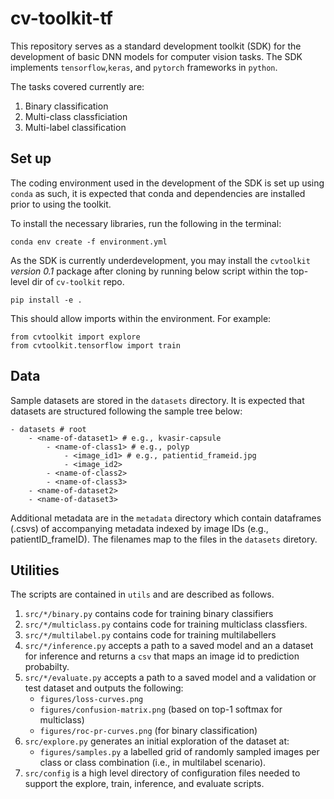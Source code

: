 # cv-toolkit-tf

This repository serves as a standard development toolkit (SDK) for the development of basic DNN models for computer vision tasks. The SDK implements `tensorflow`,`keras`, and `pytorch` frameworks in `python`.


The tasks covered currently are:

1. Binary classification
2. Multi-class classficiation
3. Multi-label classification

## Set up

The coding environment used in the development of the SDK is set up using `conda` as such, it is expected that conda and dependencies are installed prior to using the toolkit.

To install the necessary libraries, run the following in the terminal:
```
conda env create -f environment.yml
```
As the SDK is currently underdevelopment, you may install the `cvtoolkit` *version 0.1* package after cloning by running below script within the top-level dir of `cv-toolkit` repo.

```
pip install -e .
```

This should allow imports within the environment. For example:
```
from cvtoolkit import explore
from cvtoolkit.tensorflow import train
```

## Data

Sample datasets are stored in the `datasets` directory. It is expected that datasets are structured following the sample tree below:

```
- datasets # root
	- <name-of-dataset1> # e.g., kvasir-capsule
		- <name-of-class1> # e.g., polyp
			- <image_id1> # e.g., patientid_frameid.jpg
			- <image_id2>
		- <name-of-class2>
		- <name-of-class3>
	- <name-of-dataset2>
    - <name-of-dataset3>
```

Additional metadata are in the `metadata` directory which contain dataframes (.csvs) of accompanying metadata indexed by image IDs (e.g., patientID_frameID). The filenames map to the files in the `datasets` diretory.

## Utilities

The scripts are contained in `utils` and are described as follows.

1. `src/*/binary.py` contains code for training binary classifiers
2. `src/*/multiclass.py` contains code for training multiclass classfiers.
3. `src/*/multilabel.py` contains code for training multilabellers
4. `src/*/inference.py` accepts a path to a saved model and an a dataset for inference and returns a `csv` that maps an image id to prediction probabilty.
5. `src/*/evaluate.py` accepts a path to a saved model and a validation or test dataset and outputs the following:
	- `figures/loss-curves.png`
	- `figures/confusion-matrix.png` (based on top-1 softmax for multiclass)
	- `figures/roc-pr-curves.png` (for binary classification)
6. `src/explore.py` generates an initial exploration of the dataset at:
	- `figures/samples.py` a labelled grid of randomly sampled images per class or class combination (i.e., in multilabel scenario).
7. `src/config` is a high level directory of configuration files needed to support the explore, train, inference, and evaluate scripts.


